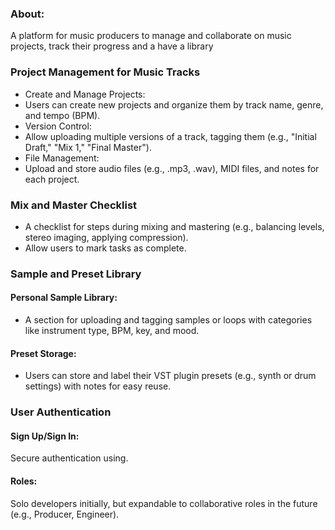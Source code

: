 ### About:

A platform for music producers to manage and collaborate on music projects, track their progress and a have a library

### Project Management for Music Tracks

- Create and Manage Projects:
- Users can create new projects and organize them by track name, genre, and tempo (BPM).
- Version Control:
- Allow uploading multiple versions of a track, tagging them (e.g., "Initial Draft," "Mix 1," "Final Master").
- File Management:
- Upload and store audio files (e.g., .mp3, .wav), MIDI files, and notes for each project.

### Mix and Master Checklist

- A checklist for steps during mixing and mastering (e.g., balancing levels, stereo imaging, applying compression).
- Allow users to mark tasks as complete.

### Sample and Preset Library

#### Personal Sample Library:

- A section for uploading and tagging samples or loops with categories like instrument type, BPM, key, and mood.

#### Preset Storage:

- Users can store and label their VST plugin presets (e.g., synth or drum settings) with notes for easy reuse.

### User Authentication

#### Sign Up/Sign In:

Secure authentication using.

#### Roles:

Solo developers initially, but expandable to collaborative roles in the future (e.g., Producer, Engineer).
